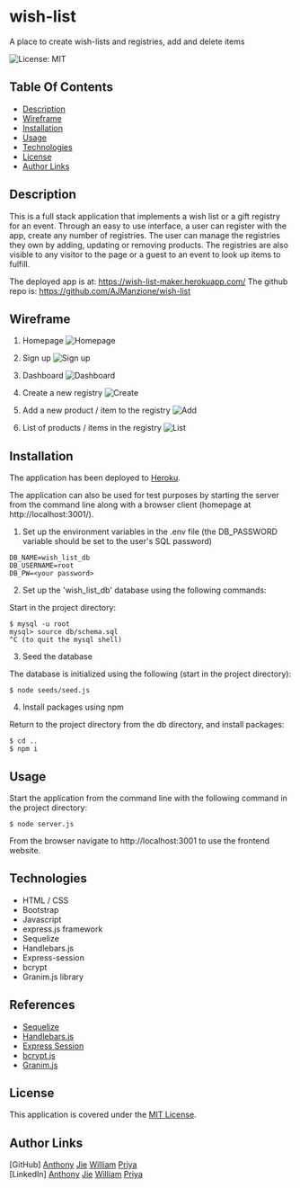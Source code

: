 # wish-list
 A place to create wish-lists and registries, add and delete items

![License: MIT](https://img.shields.io/badge/License-MIT-green.svg)

## Table Of Contents
* [Description](#description)
* [Wireframe](#wireframe)
* [Installation](#installation)
* [Usage](#usage)
* [Technologies](#technologies)
* [License](#license)
* [Author Links](#author-links)

## Description
This is a full stack application that implements a wish list or a gift registry for an event. Through an easy to use interface, a user can register with the app, create any number of registries. The user can manage the registries they own by adding, updating or removing products. The registries are also visible to any visitor to the page or a guest to an event to look up items to fulfill.

The deployed app is at: https://wish-list-maker.herokuapp.com/
The github repo is: https://github.com/AJManzione/wish-list

## Wireframe

1. Homepage
![Homepage](./public/images/wireframe/WL_1.png)

2. Sign up
![Sign up](./public/images/wireframe/WL_2.png)

3. Dashboard
![Dashboard](./public/images/wireframe/WL_3.png)

4. Create a new registry
![Create](./public/images/wireframe/WL_4.png)

5. Add a new product / item to the registry
![Add](./public/images/wireframe/WL_5.png)

6. List of products / items in the registry
![List](./public/images/wireframe/WL_6.png)


## Installation
The application has been deployed to [Heroku](https://wish-list-maker.herokuapp.com/).  

The application can also be used for test purposes by starting the server from the command line along with a browser client (homepage at http://localhost:3001/).

1. Set up the environment variables in the .env file (the DB_PASSWORD variable should be set to the user's SQL password)
```
DB_NAME=wish_list_db
DB_USERNAME=root
DB_PW=<your password>
```

2. Set up the 'wish_list_db' database using the following commands: 

Start in the project directory:

``` 
$ mysql -u root
mysql> source db/schema.sql 
^C (to quit the mysql shell)
```

3. Seed the database

The database is initialized using the following (start in the project directory):

```
$ node seeds/seed.js
```

4. Install packages using npm

Return to the project directory from the db directory, and install packages:

```
$ cd ..
$ npm i
```

## Usage

Start the application from the command line with the following command in the project directory:

```
$ node server.js
```
From the browser navigate to http://localhost:3001 to use the frontend website.

## Technologies
- HTML / CSS
- Bootstrap
- Javascript
- express.js framework
- Sequelize 
- Handlebars.js
- Express-session
- bcrypt
- Granim.js library

## References
- [Sequelize](https://sequelize.org/docs/v6/core-concepts/model-basics/)
- [Handlebars.js](https://handlebarsjs.com/)
- [Express Session](https://www.npmjs.com/package/express-session)
- [bcrypt.js](https://www.npmjs.com/package/bcrypt)
- [Granim.js](https://sarcadass.github.io/granim.js/index.html)

## License
This application is covered under the [MIT License](https://opensource.org/licenses/MIT).

## Author Links
[GitHub] [Anthony]() [Jie](https://github.com/Zoujiejie) [William]() [Priya](https://github.com/sbhikshe)\
[LinkedIn] [Anthony]() [Jie](https://www.linkedin.com/in/jie-zou-2779ab161/) [William]() [Priya](https://www.linkedin.com/in/sripriya-bhikshesvaran-8520992/)

